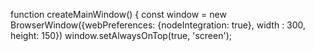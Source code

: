 
function createMainWindow() {
  const window = new BrowserWindow({webPreferences: {nodeIntegration: true},
    width : 300,
  height: 150})
  window.setAlwaysOnTop(true, 'screen');
  